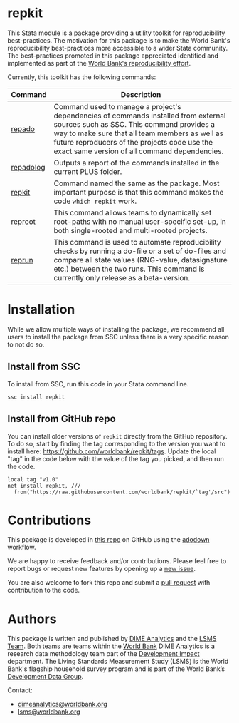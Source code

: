 # repkit

This Stata module is a package providing a utility toolkit
for reproducibility best-practices.
The motivation for this package is to make the World Bank's
reproducibility best-practices more accessible to a wider Stata community.
The best-practices promoted in this package appreciated
identified and implemented as part of the
[World Bank's reproducibility effort](https://reproducibility.worldbank.org/).

Currently, this toolkit has the following commands:

| Command | Description |
| --- | --- |
| [repado](https://worldbank.github.io/repkit/reference/repado.html) | Command used to manage a project's dependencies of commands installed from external sources such as SSC. This command provides a way to make sure that all team members as well as future reproducers of the projects code use the exact same version of all command dependencies. |
| [repadolog](https://worldbank.github.io/repkit/reference/repadolog.html) | Outputs a report of the commands installed in the current PLUS folder. |
| [repkit](https://worldbank.github.io/repkit/reference/repkit.html) | Command named the same as the package. Most important purpose is that this command makes the code `which repkit` work. |
| [reproot](https://worldbank.github.io/repkit/reference/reproot.html) | This command allows teams to dynamically set root-paths with no manual user-specific set-up, in both single-rooted and multi-rooted projects. |
| [reprun](https://worldbank.github.io/repkit/reference/reprun.html) | This command is used to automate reproducibility checks by running a do-file or a set of do-files and compare all state values (RNG-value, datasignature etc.) between the two runs. This command is currently only release as a beta-version. |

# Installation

While we allow multiple ways of installing the package,
we recommend all users to install the package from SSC
unless there is a very specific reason to not do so.

## Install from SSC

To install from SSC, run this code in your Stata command line.

```
ssc install repkit
```

## Install from GitHub repo

You can install older versions of `repkit` directly from the GitHub repository.
To do so, start by finding the tag corresponding to
the version you want to install here:
https://github.com/worldbank/repkit/tags.
Update the local "tag" in the code below with the value of the tag you picked,
and then run the code.

```
local tag "v1.0"
net install repkit, ///
  from("https://raw.githubusercontent.com/worldbank/repkit/`tag'/src")
```

# Contributions

This package is developed in
[this repo](https://github.com/worldbank/repkit)
on GitHub using the [adodown](https://github.com/lsms-worldbank/adodown) workflow.

We are happy to receive feedback and/or contributions.
Please feel free to report bugs or request new features
by opening up a
[new issue](https://github.com/worldbank/repkit/issues).

You are also welcome to fork this repo and submit a
[pull request](https://github.com/worldbank/repkit/pulls)
with contribution to the code.

# Authors

This package is written and published by
[DIME Analytics](https://www.worldbank.org/en/research/dime/data-and-analytics)
and the [LSMS Team](https://www.worldbank.org/en/programs/lsms).
Both teams are teams within the [World Bank](https://www.worldbank.org/)
DIME Analytics is a research data methodology team part of the
[Development Impact](https://www.worldbank.org/en/research/dime) department.
The Living Standards Measurement Study (LSMS) is the World Bank's
flagship household survey program and is
part of the World Bank’s
[Development Data Group](https://www.worldbank.org/en/about/unit/unit-dec/dev).

Contact:
- dimeanalytics@worldbank.org
- lsms@worldbank.org
